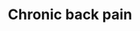 --- 
abstract: '' 
authors: 
 - DM Long
doi: '' 
featured: false 
publication: '*Handbook of Pain Management: A Clinical Companion to Textbook of Pain*, 108' 
publication_short: '' 
publishDate: '2003-01-01' 
title: 'Chronic back pain' 
url_code: '' 
url_dataset: '' 
url_pdf: '' 
url_poster: '' 
url_project: '' 
url_slides: '' 
url_source: '' 
url_video: '' 
---